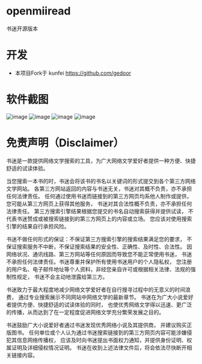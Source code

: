 # openmiiread
书迷开源版本
# 开发
- 本项目Fork于 kunfei https://github.com/gedoor

# 软件截图
![image](https://gedoor.github.io/MyBookshelf/image/mybook1.jpg)
![image](https://gedoor.github.io/MyBookshelf/image/mybook2.jpg)
![image](https://gedoor.github.io/MyBookshelf/image/mybook3.jpg)
![image](https://gedoor.github.io/MyBookshelf/image/mybook4.jpg)

# 免责声明（Disclaimer）
书迷是一款提供网络文学搜索的工具，为广大网络文学爱好者提供一种方便、快捷舒适的试读体验。

当您搜索一本书的时，书迷会将该书的书名以关键词的形式提交到各个第三方网络文学网站。
各第三方网站返回的内容与书迷无关，书迷对其概不负责，亦不承担任何法律责任。
任何通过使用书迷而链接到的第三方网页均系他人制作或提供，您可能从第三方网页上获得其他服务，
书迷对其合法性概不负责，亦不承担任何法律责任。
第三方搜索引擎结果根据您提交的书名自动搜索获得并提供试读，
不代表书迷赞成或被搜索链接到的第三方网页上的内容或立场。
您应该对使用搜索引擎的结果自行承担风险。

书迷不做任何形式的保证：不保证第三方搜索引擎的搜索结果满足您的要求，
不保证搜索服务不中断，不保证搜索结果的安全性、正确性、及时性、合法性。
因网络状况、通讯线路、第三方网站等任何原因而导致您不能正常使用书迷，
书迷不承担任何法律责任。书迷尊重并保护所有使用书迷用户的个人隐私权，
您注册的用户名、电子邮件地址等个人资料，非经您亲自许可或根据相关法律、法规的强制性规定，
书迷不会主动地泄露给第三方。

书迷致力于最大程度地减少网络文学爱好者在自行搜寻过程中的无意义的时间浪费，
通过专业搜索展示不同网站中网络文学的最新章节。
书迷在为广大小说爱好者提供方便、快捷舒适的试读体验的同时，
也使优秀网络文学得以迅速、更广泛的传播，从而达到了在一定程度促进网络文学充分繁荣发展之目的。

书迷鼓励广大小说爱好者通过书迷发现优秀网络小说及其提供商，
并建议购买正版图书。
任何单位或个人认为通过书迷搜索链接到的第三方网页内容可能涉嫌侵犯其信息网络传播权，
应该及时向书迷提出书面权力通知，并提供身份证明、权属证明及详细侵权情况证明。
书迷在收到上述法律文件后，将会依法尽快断开相关链接内容。
